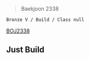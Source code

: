 >Baekjoon 2338

```Bronze V / Build / Class null```

[BOJ2338](https://www.acmicpc.net/problem/2338)<br>
<h2> Just Build<br>

